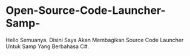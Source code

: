 # Open-Source-Code-Launcher-Samp-
Hello Semuanya. Disini Saya Akan Membagikan Source Code Launcher Untuk Samp Yang Berbahasa C#.
